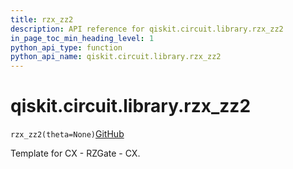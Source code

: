 ```yaml
---
title: rzx_zz2
description: API reference for qiskit.circuit.library.rzx_zz2
in_page_toc_min_heading_level: 1
python_api_type: function
python_api_name: qiskit.circuit.library.rzx_zz2
---
```


# qiskit.circuit.library.rzx\_zz2

<span id="qiskit.circuit.library.rzx_zz2" />

`rzx_zz2(theta=None)`[GitHub](https://github.com/qiskit/qiskit/tree/stable/0.42/qiskit/circuit/library/templates/rzx/rzx_zz2.py "view source code")

Template for CX - RZGate - CX.

